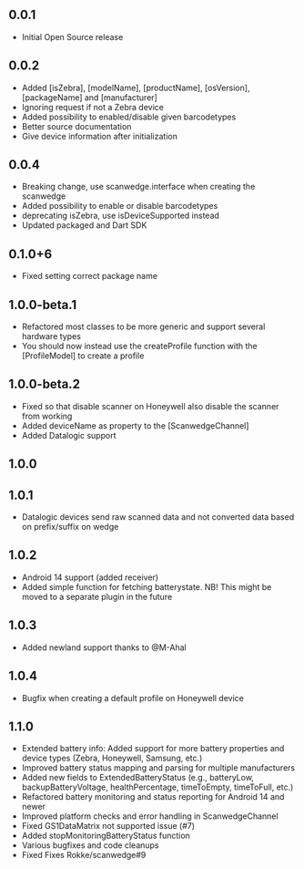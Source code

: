 ## 0.0.1
* Initial Open Source release

## 0.0.2
* Added [isZebra], [modelName], [productName], [osVersion], [packageName] and [manufacturer]
* Ignoring request if not a Zebra device
* Added possibility to enabled/disable given barcodetypes
* Better source documentation
* Give device information after initialization

## 0.0.4
* Breaking change, use scanwedge.interface when creating the scanwedge
* Added possibility to enable or disable barcodetypes
* deprecating isZebra, use isDeviceSupported instead
* Updated packaged and Dart SDK

## 0.1.0+6
* Fixed setting correct package name

## 1.0.0-beta.1
* Refactored most classes to be more generic and support several hardware types
* You should now instead use the createProfile function with the [ProfileModel] to create a profile

## 1.0.0-beta.2
* Fixed so that disable scanner on Honeywell also disable the scanner from working
* Added deviceName as property to the [ScanwedgeChannel]
* Added Datalogic support

## 1.0.0

## 1.0.1
* Datalogic devices send raw scanned data and not converted data based on prefix/suffix on wedge

## 1.0.2
* Android 14 support (added receiver)
* Added simple function for fetching batterystate. NB! This might be moved to a separate plugin in the future

## 1.0.3
* Added newland support thanks to @M-Ahal

## 1.0.4
* Bugfix when creating a default profile on Honeywell device

## 1.1.0
* Extended battery info: Added support for more battery properties and device types (Zebra, Honeywell, Samsung, etc.)
* Improved battery status mapping and parsing for multiple manufacturers
* Added new fields to ExtendedBatteryStatus (e.g., batteryLow, backupBatteryVoltage, healthPercentage, timeToEmpty, timeToFull, etc.)
* Refactored battery monitoring and status reporting for Android 14 and newer
* Improved platform checks and error handling in ScanwedgeChannel
* Fixed GS1DataMatrix not supported issue (#7)
* Added stopMonitoringBatteryStatus function
* Various bugfixes and code cleanups
* Fixed Fixes Rokke/scanwedge#9